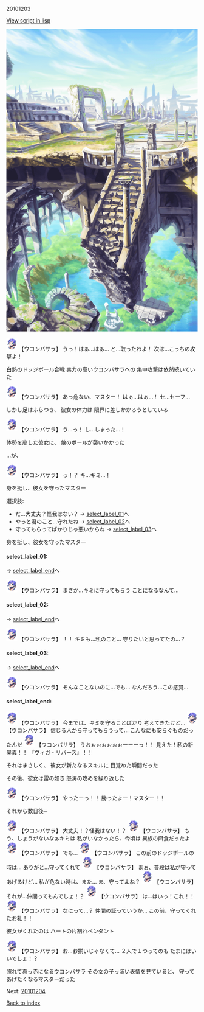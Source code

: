 20101203

[View script in lisp](../scripts/20101203.txt)

![antiquity.png](../images/backgrounds/antiquity.png)

<img src="../images/units/201011.png" alt="201011.png" height="34"/>
【ウコンバサラ】
うっ！はぁ…はぁ…
と…取ったわよ！
次は…こっちの攻撃よ！

白熱のドッジボール合戦
実力の高いウコンバサラへの
集中攻撃は依然続いていた

<img src="../images/units/201011.png" alt="201011.png" height="34"/>
【ウコンバサラ】
あっ危ない、マスター！
はぁ…はぁ…！
セ…セーフ…

しかし足はふらつき、
彼女の体力は
限界に差しかかろうとしている

<img src="../images/units/201011.png" alt="201011.png" height="34"/>
【ウコンバサラ】
う…っ！
し…しまった…！

体勢を崩した彼女に、
敵のボールが襲いかかった

…が、

<img src="../images/units/201011.png" alt="201011.png" height="34"/>
【ウコンバサラ】
っ！？
キ…キミ…！

身を挺し、彼女を守ったマスター

選択肢:
- だ…大丈夫？怪我はない？ → [select_label_01](#select_label_01)へ
- やっと君のこと…守れたね → [select_label_02](#select_label_02)へ
- 守ってもらってばかりじゃ悪いからね → [select_label_03](#select_label_03)へ

身を挺し、彼女を守ったマスター

#### select_label_01:
 → [select_label_end](#select_label_end)へ

<img src="../images/units/201011.png" alt="201011.png" height="34"/>
【ウコンバサラ】
まさか…キミに守ってもらう
ことになるなんて…

#### select_label_02:
 → [select_label_end](#select_label_end)へ

<img src="../images/units/201011.png" alt="201011.png" height="34"/>
【ウコンバサラ】
！！
キミも…私のこと…
守りたいと思ってたの…？

#### select_label_03:
 → [select_label_end](#select_label_end)へ

<img src="../images/units/201011.png" alt="201011.png" height="34"/>
【ウコンバサラ】
そんなことないのに…でも…
なんだろう…この感覚…

#### select_label_end:

<img src="../images/units/201011.png" alt="201011.png" height="34"/>
【ウコンバサラ】
今までは、キミを守ることばかり
考えてきたけど…

<img src="../images/units/201011.png" alt="201011.png" height="34"/>
【ウコンバサラ】
信じる人から守ってもらうって…
こんなにも安らぐものだったんだ

<img src="../images/units/201011.png" alt="201011.png" height="34"/>
【ウコンバサラ】
うおぉぉぉぉぉぉーーーっ！！
見えた！私の新奥義！！
『ヴィガ・リバース』！！

それはまさしく、
彼女が新たなるスキルに
目覚めた瞬間だった

その後、彼女は雷の如き
怒涛の攻めを繰り返した

<img src="../images/units/201011.png" alt="201011.png" height="34"/>
【ウコンバサラ】
やったーっ！！
勝ったよー！マスター！！

それから数日後─

<img src="../images/units/201011.png" alt="201011.png" height="34"/>
【ウコンバサラ】
大丈夫！？怪我はない！？

<img src="../images/units/201011.png" alt="201011.png" height="34"/>
【ウコンバサラ】
もう、しょうがないなぁキミは
私がいなかったら、今頃は
異族の餌食だったよ

<img src="../images/units/201011.png" alt="201011.png" height="34"/>
【ウコンバサラ】
でも…

<img src="../images/units/201011.png" alt="201011.png" height="34"/>
【ウコンバサラ】
この前のドッジボールの時は…
ありがと…守ってくれて

<img src="../images/units/201011.png" alt="201011.png" height="34"/>
【ウコンバサラ】
まぁ、普段は私が守ってあげるけど…
私が危ない時は、また…
ま、守ってよね？

<img src="../images/units/201011.png" alt="201011.png" height="34"/>
【ウコンバサラ】
それが…仲間ってもんでしょ！？

<img src="../images/units/201011.png" alt="201011.png" height="34"/>
【ウコンバサラ】
は…はいっ！これ！！

<img src="../images/units/201011.png" alt="201011.png" height="34"/>
【ウコンバサラ】
なにって…？
仲間の証っていうか…
この前、守ってくれたお礼！！

彼女がくれたのは
ハートの片割れペンダント

<img src="../images/units/201011.png" alt="201011.png" height="34"/>
【ウコンバサラ】
お…お揃いじゃなくて…
２人で１つってのも
たまにはいいでしょ！？

照れて真っ赤になるウコンバサラ
その女の子っぽい表情を見ていると、
守ってあげたくなるマスターだった

Next: [20101204](20101204.md)

[Back to index](index.md)
